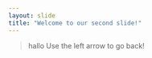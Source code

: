 ```yaml
---
layout: slide
title: "Welcome to our second slide!"
---
```

> hallo
> Use the left arrow to go back!
